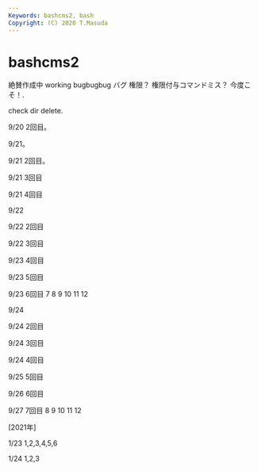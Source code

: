 ```yaml
---
Keywords: bashcms2, bash
Copyright: (C) 2020 T.Masuda
---
```


# bashcms2

絶賛作成中 working bugbugbug バグ 権限？ 権限付与コマンドミス？ 今度こそ！.

check dir delete.

9/20 2回目。

9/21。

9/21 2回目。

9/21 3回目

9/21 4回目

9/22

9/22 2回目

9/22 3回目

9/23 4回目

9/23 5回目

9/23 6回目 7 8 9 10 11 12

9/24

9/24 2回目

9/24 3回目

9/24 4回目

9/25 5回目

9/26 6回目

9/27 7回目 8 9 10 11 12

[2021年]

1/23  1,2,3,4,5,6

1/24  1,2,3
